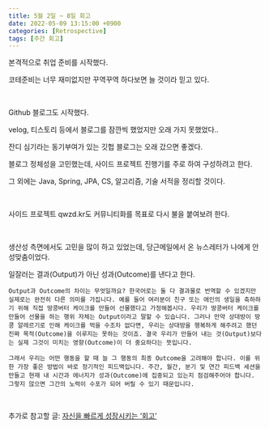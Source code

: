 ```yaml
---
title: 5월 2일 ~ 8일 회고
date: 2022-05-09 13:15:00 +0900
categories: [Retrospective]
tags: [주간 회고]
---
```


본격적으로 취업 준비를 시작했다.

코테준비는 너무 재미없지만 꾸역꾸역 하다보면 늘 것이라 믿고 있다.

<br/>

Github 블로그도 시작했다.

velog, 티스토리 등에서 블로그를 잠깐씩 했었지만 오래 가지 못했었다..

잔디 심기라는 동기부여가 있는 깃헙 블로그는 오래 갔으면 좋겠다.

블로그 정체성을 고민했는데, 사이드 프로젝트 진행기를 주로 하여 구성하려고 한다.

그 외에는 Java, Spring, JPA, CS, 알고리즘, 기술 서적을 정리할 것이다.

<br/>

사이드 프로젝트 qwzd.kr도 커뮤니티화를 목표로 다시 불을 붙여보려 한다.

<br/>

생산성 측면에서도 고민을 많이 하고 있었는데, 당근메일에서 온 뉴스레터가 나에게 안성맞춤이었다.

일잘러는 결과(Output)가 아닌 성과(Outcome)를 낸다고 한다.

`Output과 Outcome의 차이는 무엇일까요? 한국어로는 둘 다 결과물로 번역할 수 있겠지만 실제로는 완전히 다른 의미를 가집니다. 예를 들어 여러분이 친구 또는 애인의 생일을 축하하기 위해 직접 땅콩버터 케이크를 만들어 선물했다고 가정해봅시다. 우리가 땅콩버터 케이크를 만들어 선물을 하는 행위 자체는 Output이라고 말할 수 있습니다. 그러나 만약 상대방이 땅콩 알레르기로 인해 케이크를 먹을 수조차 없다면, 우리는 상대방을 행복하게 해주려고 했던 진짜 목적(Outcome)을 이루지는 못하는 것이죠. 결국 우리가 만들어 내는 것(Output)보다는 실제 그것이 미치는 영향(Outcome)이 더 중요하다는 뜻입니다.`

`그래서 우리는 어떤 행동을 할 때 늘 그 행동의 최종 Outcome을 고려해야 합니다. 이를 위한 가장 좋은 방법이 바로 정기적인 피드백입니다. 주간, 월간, 분기 및 연간 피드백 세션을 만들고 현재 내 시간과 에너지가 성과(Outcome)에 집중되고 있는지 점검해주어야 합니다. 그렇지 않으면 그간의 노력이 수포가 되어 버릴 수 있기 때문입니다.`

<br/>

추가로 참고할 글: [자신을 빠르게 성장시키는 ‘회고’](https://brunch.co.kr/@davejin/40)
